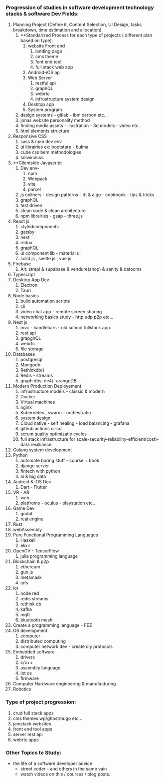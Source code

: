 ### Progression of studies in software development technology stacks & software Dev Fields:

1. Planning Project (Define it, Content Selection, UI Design, tasks breakdown, time estimation and allocation)
	1. **Standarized Process for each type of projects ( different plan based on type):
		1. website Front end
			1. landing page
			2. cms theme
			3. font end tool
			4. full stack web app
		2. Android-iOS ap
		3. Web Server 
			1. restful api
			2. graphQL
			3. webrtc
			4. infrustructure system design
		4. Desktop app
		5. System program
	2. design systems - gitlab - ibm carbon etc...
	3. jonas website personality method
	4. finding media assets - illustration - 3d models - video etc..
	5. html elements structure
3. Responsive CSS 
	1. sass & npm dev env
	2. ui librairies ex: bootstarp - bulma
	3. cube css bem  methodologies
	4. tailwindcss
4. **Clientside Javascript
	1.  Dev env- 
		1. npm
		2. Webpack
		3. vite
		4. parcel
	2. js onliners - design patterns - dt & algo - cookbook - tips & tricks
	3. graphQL
	4. test driven
	5. clean code & clean architecture
	6. npm librairies - gsap - three.js
5. React js
	1. styledcomponents
	2. gatsby
	3. next
	4. redux
	5. graphQL
	6. ui component lib - material ui
	7. solid js  , svelte js , vue js 
6. Firebase
	1. Alt:  strapi & supabase & vendure(shop) & sanity & datocms 
7. Typescript
8. Desktop App Dev
	1. Electron
	2. Tauri
9. Node basics
	1. build automation scripts
	2. cli
	3. video chat app - remote screen sharing
	4. networking basics study - http udp p2p etc...
10. Nest js 
	1. mvc - handlebars - old school fullstack app. 
	2. rest api
	3. grapghQL
	4. webrtc
	5. file storage
11. Databases
	1. postgresql
	2. Mongodb
	3. Rethinkdb()
	4. Redis - streams
	5. graph dbs: ne4j -arangoDB
12. Modern Production Deployement
	1. infrustructure models - classic & modern
	2. Docker 
	3. Virtual machines
	4. nginx
	5. Kubernetes , swarm - orchestratio 
	6. system design
	7. Cloud native - self healing - load balancing - grafana
	8. github actions ci-cd
	9. scrum quality optimizatio cycles
	10. full stack infrastructure for scale-security-reliability-efficient(cost)-data resilliance.
14. Golang system development
15. Python
	1. automate boring stuff - course + book
	2. django server 
	3. fintech with python
	4. ai & big data 
16. Android & iOS Dev
	1.  Dart - Flutter
17. VR - AR 
	1. web
	2. platfroms - oculus - playstation  etc..
18. Game Dev
	1. godot
	2. real engine
19. Rust
20. webAssembly
21. Pure Functional Programming Languages
	1. Haskell
	2. elixir
22. OpenCV - TensorFlow
	1. julia programming language
23. Blockchain & p2p
	1. ethereum
	2. gun js
	3. metamask
	4. ipfs
24. iot 
	1. node red
	2. redis streams
	3. rethink db
	4. kafka
	5. mqtt
	6. bluetooth mesh
25. Create a programming language - FEZ
26. OS development
	1. computer 
	2. distributed computing
	3. computer network dev - create diy protocols
27. Embedded software
	1. drivers
	2. c/c++
	3. assembly language
	4. iot os
	5. firmware
28. Computer Hardware engineering & manufacturing
29. Robotics

### Type of project progression:

1. crud full stack apps
2. cms themes wp/ghost/hugo etc...
3. jamstack websites
4. front end tool apps 
5. server rest api 
6. webrtc apps

### Other Topics to Study:
 - the life of a software developer advice
	 - street coder - and others in the same vain
	 - watch videos on this / courses / blog posts.